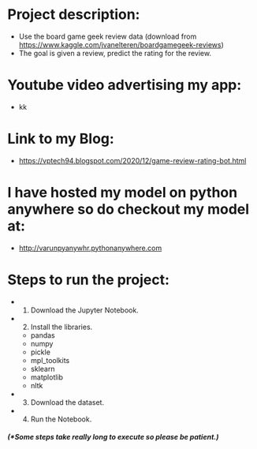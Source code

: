 # Project description:
  - Use the board game geek review data (download from https://www.kaggle.com/jvanelteren/boardgamegeek-reviews)
  - The goal is given a review, predict the rating for the review.

# Youtube video advertising my app:
  - kk

# Link to my Blog:
  - https://vptech94.blogspot.com/2020/12/game-review-rating-bot.html

# I have hosted my model on python anywhere so do checkout my model at:
  - http://varunpyanywhr.pythonanywhere.com
  
# Steps to run the project:
  - 1. Download the Jupyter Notebook.
  - 2. Install the libraries.
      - pandas
      - numpy
      - pickle
      - mpl_toolkits
      - sklearn
      - matplotlib
      - nltk
  - 3. Download the dataset.
  - 4. Run the Notebook.
##### (*Some steps take really long to execute so please be patient.)
